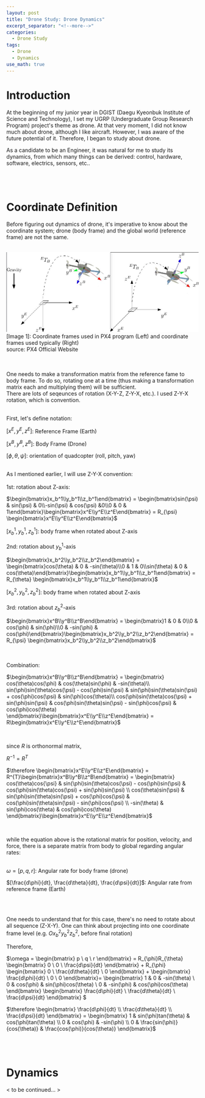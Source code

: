 ```yaml
---
layout: post
title: "Drone Study: Drone Dynamics"
excerpt_separator: "<!--more-->"
categories:
  - Drone Study
tags:
  - Drone
  - Dynamics
use_math: true
---
```

# Introduction

At the beginning of my junior year in DGIST (Daegu Kyeonbuk Institute of Science and Technology), I set my UGRP (Undergraduate Group Research Program) project's theme as drone. At that very moment, I did not know much about drone, although I like aircraft. However, I was aware of the future potential of it. Therefore, I began to study about drone.

As a candidate to be an Engineer, it was natural for me to study its dynamics, from which many things can be derived: control, hardware, software, electrics, sensors, etc..
<br> </br>
<br> </br>

# Coordinate Definition

Before figuring out dynamics of drone, it's imperative to know about the coordinate system; drone (body frame) and the global world (reference frame) are not the same.
<br/><br>

<img src ="./ref_frames.png" width = "" height = "" title ="PX4 Reference frame">
[Image 1]: Coordinate frames used in PX4 program (Left) and coordinate frames used typically (Right) <br/>source: PX4 Official Website<br>

<br/><br>
One needs to make a transformation matrix from the reference fame to body frame. To do so, rotating one at a time (thus making a transformation matrix each and multiplying them) will be sufficient.
<br/>
There are lots of seqeunces of rotation (X-Y-Z, Z-Y-X, etc.). I used Z-Y-X rotation, which is convention. 
<br/>
<br/>

First, let's define notation:

$[x^E, y^E, z^E]$: Reference Frame (Earth)

$[x^B, y^B, z^B]$: Body Frame (Drone)

$[\phi, \theta, \psi]$: orientation of quadcopter (roll, pitch, yaw)
<br/><br>

As I mentioned earlier, I will use Z-Y-X convention:
<br/>
<br/>1st: rotation about Z-axis:

$\begin{bmatrix}x_b^1\\y_b^1\\z_b^1\end{bmatrix} = \begin{bmatrix}sin(\psi) & sin(\psi) & 0\\-sin(\psi) & cos(\psi) &0\\0 & 0 & 1\end{bmatrix}\begin{bmatrix}x^E\\y^E\\z^E\end{bmatrix} = R_{\psi} \begin{bmatrix}x^E\\y^E\\z^E\end{bmatrix}$

$[x_b^1, y_b^1, z_b^1]$: body frame when rotated about Z-axis
</br>
</br>
2nd: rotation about $y_b^1$-axis

$\begin{bmatrix}x_b^2\\y_b^2\\z_b^2\end{bmatrix} = \begin{bmatrix}cos(\theta) & 0 & -sin(\theta)\\0 & 1 & 0\\sin(\theta) & 0 & cos(\theta)\end{bmatrix}\begin{bmatrix}x_b^1\\y_b^1\\z_b^1\end{bmatrix} = R_{\theta} \begin{bmatrix}x_b^1\\y_b^1\\z_b^1\end{bmatrix}$

$[x_b^2, y_b^2, z_b^2]$: body frame when rotated about Z-axis
</br>
</br>
3rd: rotation about $z_b^2$-axis

$\begin{bmatrix}x^B\\y^B\\z^B\end{bmatrix} = \begin{bmatrix}1 & 0 & 0\\0 & cos(\phi) & sin(\phi)\\0 & -sin(\phi) & cos(\phi)\end{bmatrix}\begin{bmatrix}x_b^2\\y_b^2\\z_b^2\end{bmatrix} = R_{\psi} \begin{bmatrix}x_b^2\\y_b^2\\z_b^2\end{bmatrix}$

</br>
</br>
Combination:

<br/>

$\begin{bmatrix}x^B\\y^B\\z^B\end{bmatrix} = \begin{bmatrix} cos(\theta)cos(\phi) & cos(\theta)sin(\phi) & -sin(\theta)\\ sin(\phi)sin(\theta)cos(\psi) - cos(\phi)sin(\psi) & sin(\phi)sin(\theta)sin(\psi) + cos(\phi)cos(\psi) & sin(\phi)cos(\theta)\\ cos(\phi)sin(\theta)cos(\psi) + sin(\phi)sin(\psi) & cos(\phi)sin(\theta)sin(\psi) - sin(\phi)cos(\psi) & cos(\phi)cos(\theta) \end{bmatrix}\begin{bmatrix}x^E\\y^E\\z^E\end{bmatrix} = R\begin{bmatrix}x^E\\y^E\\z^E\end{bmatrix}$

<br/>

since $R$ is orthonormal matrix,

$R^{-1} =R^T$

$\therefore \begin{bmatrix}x^E\\y^E\\z^E\end{bmatrix} = R^{T}\begin{bmatrix}x^B\\y^B\\z^B\end{bmatrix} = \begin{bmatrix} cos(\theta)cos{\psi} & sin(\phi)sin(\theta)cos(\psi) - cos(\phi)sin(\psi) &  cos(\phi)sin(\theta)cos(\psi) + sin(\phi)sin(\psi) \\ cos(\theta)sin(\psi) & sin(\phi)sin(\theta)sin(\psi) + cos(\phi)cos(\psi) & cos(\phi)sin(\theta)sin(\psi) - sin(\phi)cos(\psi) \\ -sin(\theta)  & sin(\phi)cos(\theta) & cos(\phi)cos(\theta) \end{bmatrix}\begin{bmatrix}x^E\\y^E\\z^E\end{bmatrix}$

<br/>

while the equation above is the rotational matrix for position, velocity, and force, there is a separate matrix from body to global regarding angular rates:
<br/><br>

$\omega = [p, q, r]$: Angular rate for body frame (drone)

$[\frac{d\phi}{dt}, \frac{d\theta}{dt}, \frac{d\psi}{dt}]$: Angular rate from reference frame (Earth)

<br/><br>

One needs to understand that for this case, there's no need to rotate about all sequence (Z-X-Y). One can think about projecting into one coordinate frame level (e.g. $Ox_b^2y_b^2z_b^2$, before final rotation) 

Therefore,

$\omega = \begin{bmatrix} p \\ q \\ r \end{bmatrix} = R_{\phi}R_{\theta} \begin{bmatrix} 0 \\ 0 \\ \frac{d\psi}{dt} \end{bmatrix} + R_{\phi} \begin{bmatrix} 0 \\ \frac{d\theta}{dt} \\ 0 \end{bmatrix} + \begin{bmatrix} \frac{d\phi}{dt} \\ 0 \\ 0 \end{bmatrix}= \begin{bmatrix} 1 & 0 & -sin(\theta) \\ 0 & cos(\phi) & sin(\phi)cos(\theta) \\ 0 & -sin(\phi) & cos(\phi)cos(\theta) \end{bmatrix} \begin{bmatrix}  \frac{d\phi}{dt} \\ \frac{d\theta}{dt} \\ \frac{d\psi}{dt} \end{bmatrix} $

$\therefore \begin{bmatrix}  \frac{d\phi}{dt} \\ \frac{d\theta}{dt} \\ \frac{d\psi}{dt} \end{bmatrix} = \begin{bmatrix} 1 & sin(\phi)tan(\theta) & cos(\phi)tan(\theta) \\ 0 & cos(\phi) & -sin(\phi) \\ 0 & \frac{sin(\phi)}{cos(\theta)} & \frac{cos(\phi)}{cos(\theta)} \end{bmatrix}$
<br></br>
<br></br>

# Dynamics

< to be continued... >